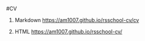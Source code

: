 #CV

1. Markdown https://am1007.github.io/rsschool-cv/cv

2. HTML https://am1007.github.io/rsschool-cv/